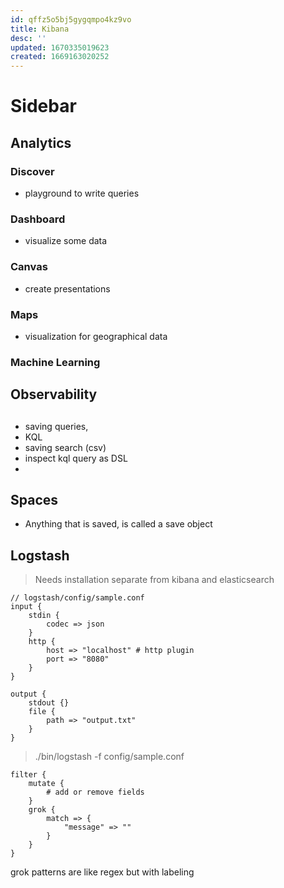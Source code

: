 ```yaml
---
id: qffz5o5bj5gygqmpo4kz9vo
title: Kibana
desc: ''
updated: 1670335019623
created: 1669163020252
---
```


# Sidebar

## Analytics

### Discover

- playground to write queries

### Dashboard

- visualize some data

### Canvas

- create presentations

### Maps

- visualization for geographical data

### Machine Learning

## Observability

## 

- saving queries,
- KQL
- saving search (csv)
- inspect kql query as DSL
- 

## Spaces

- Anything that is saved, is called a save object

## Logstash

> Needs installation separate from kibana and elasticsearch

```
// logstash/config/sample.conf
input {
    stdin {
        codec => json
    }
    http {
        host => "localhost" # http plugin
        port => "8080"
    }
}

output {
    stdout {}
    file {
        path => "output.txt"
    }
}
```

> ./bin/logstash -f config/sample.conf



```
filter {
    mutate {
        # add or remove fields
    }
    grok {
        match => {
            "message" => ""
        }
    }
}
```

grok patterns are like regex but with labeling


